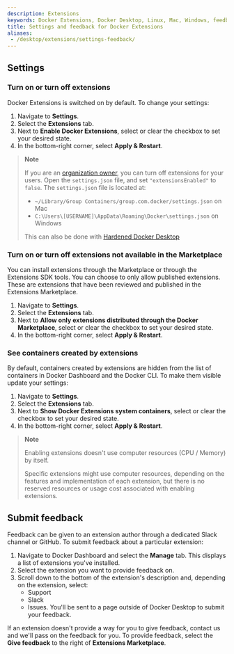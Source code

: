 ```yaml
---
description: Extensions
keywords: Docker Extensions, Docker Desktop, Linux, Mac, Windows, feedback
title: Settings and feedback for Docker Extensions
aliases:
 - /desktop/extensions/settings-feedback/
---
```


## Settings

### Turn on or turn off extensions

Docker Extensions is switched on by default. To change your settings:

1. Navigate to **Settings**.
2. Select the **Extensions** tab.
3. Next to **Enable Docker Extensions**, select or clear the checkbox to set your desired state.
4. In the bottom-right corner, select **Apply & Restart**.

>**Note**
>
> If you are an [organization owner](/admin/organization/manage-a-team.md#organization-owner), you can turn off extensions for your users. Open the `settings.json` file, and set `"extensionsEnabled"` to `false`. 
> The `settings.json` file is located at:
>   - `~/Library/Group Containers/group.com.docker/settings.json` on Mac
>   - `C:\Users\[USERNAME]\AppData\Roaming\Docker\settings.json` on Windows
>
> This can also be done with [Hardened Docker Desktop](/desktop/hardened-desktop/index.md)

### Turn on or turn off extensions not available in the Marketplace

You can install extensions through the Marketplace or through the Extensions SDK tools. You can choose to only allow published extensions. These are extensions that have been reviewed and published in the Extensions Marketplace.

1. Navigate to **Settings**.
2. Select the **Extensions** tab.
3. Next to **Allow only extensions distributed through the Docker Marketplace**, select or clear the checkbox to set your desired state.
4. In the bottom-right corner, select **Apply & Restart**.

### See containers created by extensions

By default, containers created by extensions are hidden from the list of containers in Docker Dashboard and the Docker CLI. To make them visible
update your settings:

1. Navigate to **Settings**.
2. Select the **Extensions** tab.
3. Next to **Show Docker Extensions system containers**, select or clear the checkbox to set your desired state.
4. In the bottom-right corner, select **Apply & Restart**.

> **Note**
>
> Enabling extensions doesn't use computer resources (CPU / Memory) by itself.
>
> Specific extensions might use computer resources, depending on the features and implementation of each extension, but there is no reserved resources or usage cost associated with enabling extensions.

## Submit feedback

Feedback can be given to an extension author through a dedicated Slack channel or GitHub. To submit feedback about a particular extension:

1. Navigate to Docker Dashboard and select the **Manage** tab.
   This displays a list of extensions you've installed.
2. Select the extension you want to provide feedback on. 
3. Scroll down to the bottom of the extension's description and, depending on the 
extension, select:
    - Support
    - Slack
    - Issues. You'll be sent to a page outside of Docker Desktop to submit your feedback.

If an extension doesn't provide a way for you to give feedback, contact us and we'll pass on the feedback for you. To provide feedback, select the **Give feedback** to the right of **Extensions Marketplace**.